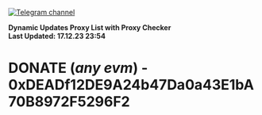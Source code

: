 [![Telegram channel](https://img.shields.io/endpoint?url=https://runkit.io/damiankrawczyk/telegram-badge/branches/master?url=https://t.me/n4z4v0d)](https://t.me/n4z4v0d) 

**Dynamic Updates Proxy List with Proxy Checker**  
**Last Updated: 17.12.23 23:54**

# DONATE (_any evm_) - 0xDEADf12DE9A24b47Da0a43E1bA70B8972F5296F2
